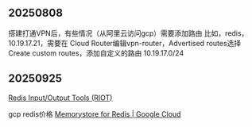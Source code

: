## 20250808


搭建打通VPN后，有些情况（从阿里云访问gcp）需要添加路由
比如，redis，10.19.17.21，需要在 Cloud Router编辑vpn-router，Advertised routes选择Create custom routes，添加自定义的路由 10.19.17.0/24

## 20250925

[Redis Input/Output Tools (RIOT)](https://redis.github.io/riot/#_batching)

gcp redis价格
[Memorystore for Redis | Google Cloud](https://cloud.google.com/memorystore/docs/redis/pricing?e=48754805&hl=en#instance-pricing-with-no-read-replicas)
